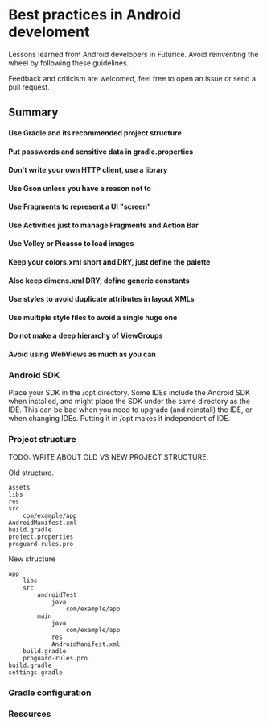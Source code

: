 # Best practices in Android develoment

Lessons learned from Android developers in Futurice. Avoid reinventing the wheel by following these guidelines.

Feedback and criticism are welcomed, feel free to open an issue or send a pull request.

## Summary

#### Use Gradle and its recommended project structure
#### Put passwords and sensitive data in gradle.properties
#### Don't write your own HTTP client, use a library
#### Use Gson unless you have a reason not to
#### Use Fragments to represent a UI "screen"
#### Use Activities just to manage Fragments and Action Bar
#### Use Volley or Picasso to load images
#### Keep your colors.xml short and DRY, just define the palette
#### Also keep dimens.xml DRY, define generic constants
#### Use styles to avoid duplicate attributes in layout XMLs
#### Use multiple style files to avoid a single huge one
#### Do not make a deep hierarchy of ViewGroups
#### Avoid using WebViews as much as you can

### Android SDK

Place your SDK in the /opt directory. Some IDEs include the Android SDK when installed, and might place the SDK under the same directory as the IDE. This can be bad when you need to upgrade (and reinstall) the IDE, or when changing IDEs. Putting it in /opt makes it independent of IDE.

### Project structure

TODO: WRITE ABOUT OLD VS NEW PROJECT STRUCTURE.

Old structure.

    assets
    libs
    res
    src
        com/example/app
    AndroidManifest.xml
    build.gradle
    project.properties
    proguard-rules.pro

New structure

    app
        libs
        src
            androidTest
                java
                    com/example/app
            main
                java
                    com/example/app
                res
                AndroidManifest.xml
        build.gradle
        proguard-rules.pro
    build.gradle
    settings.gradle

### Gradle configuration

### Resources